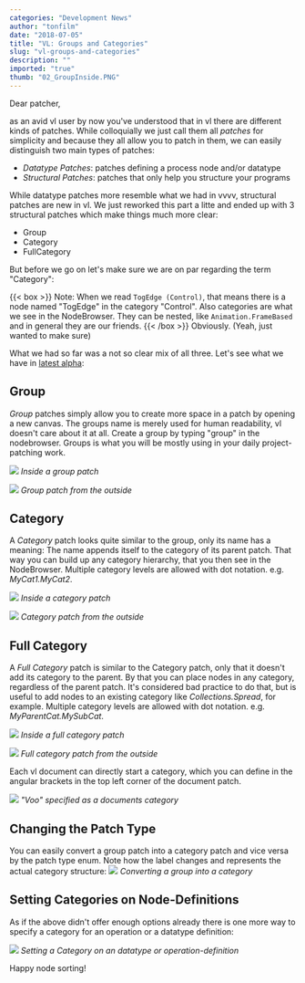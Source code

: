 ```yaml
---
categories: "Development News"
author: "tonfilm"
date: "2018-07-05"
title: "VL: Groups and Categories"
slug: "vl-groups-and-categories"
description: ""
imported: "true"
thumb: "02_GroupInside.PNG"
---
```



Dear patcher,

as an avid vl user by now you've understood that in vl there are different kinds of patches. While colloquially we just call them all *patches* for simplicity and because they all allow you to patch in them, we can easily distinguish two main types of patches:

* *Datatype Patches*: patches defining a process node and/or datatype
* *Structural Patches*: patches that only help you structure your programs

While datatype patches more resemble what we had in vvvv, structural patches are new in vl. We just reworked this part a litte and ended up with 3 structural patches which make things much more clear:

* Group
* Category
* FullCategory

But before we go on let's make sure we are on par regarding the term "Category":

{{< box >}}
Note:
When we read `TogEdge (Control)`, that means there is a node named "TogEdge" in the category "Control". Also categories are what we see in the NodeBrowser. They can be nested, like `Animation.FrameBased` and in general they are our friends.
{{< /box >}}
Obviously. (Yeah, just wanted to make sure)

What we had so far was a not so clear mix of all three. Let's see what we have in [latest alpha](https://vvvv.org/downloads/previews):
## Group

*Group* patches simply allow you to create more space in a patch by opening a new canvas. The groups name is merely used for human readability, vl doesn't care about it at all. Create a group by typing "group" in the nodebrowser. Groups is what you will be mostly using in your daily project-patching work.
<!--{SPLIT()}-->
![](02_GroupInside.PNG)
*Inside a group patch*
<!--~~~-->
![](01_GroupOutside.PNG)
*Group patch from the outside*
<!--{SPLIT}-->

## Category

A *Category* patch looks quite similar to the group, only its name has a meaning: The name appends itself to the category of its parent patch. That way you can build up any category hierarchy, that you then see in the NodeBrowser. Multiple category levels are allowed with dot notation. e.g. *MyCat1.MyCat2*.
<!--{SPLIT()}-->
![](04_CategoryInside.PNG)
*Inside a category patch*
<!--~~~-->
![](03_CategoryOutside.PNG)
*Category patch from the outside*
<!--{SPLIT}-->
## Full Category

A *Full Category* patch is similar to the Category patch, only that it doesn't add its category to the parent. By that you can place nodes in any category, regardless of the parent patch. It's considered bad practice to do that, but is useful to add nodes to an existing category like *Collections.Spread*, for example. Multiple category levels are allowed with dot notation. e.g. *MyParentCat.MySubCat*.
<!--{SPLIT()}-->
![](06_FullCategoryInside.PNG)
*Inside a full category patch*
<!--~~~-->
![](05_FullCategoryOutside.PNG)
*Full category patch from the outside*
<!--{SPLIT}-->
Each vl document can directly start a category, which you can define in the angular brackets in the top left corner of the document patch. 

![](DocPatch.png)
*"Voo" specified as a documents category*

## Changing the Patch Type

You can easily convert a group patch into a category patch and vice versa by the patch type enum. Note how the label changes and represents the actual category structure:
![](0XisxoR9G2.gif)
*Converting a group into a category*

## Setting Categories on Node-Definitions

As if the above didn't offer enough options already there is one more way to specify a category for an operation or a datatype definition:

![](callmenames-Stuff_2018.06.29-00.47.03.gif)
*Setting a Category on an datatype or operation-definition*

Happy node sorting!